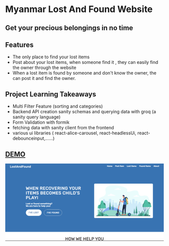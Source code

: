 # Myanmar Lost And Found Website

## Get your precious belongings in no time

## Features

* The only place to find your lost items
* Post about your lost items, when someone find it , they can easily find the owner through the website
* When a lost item is found by someone and don't know the owner, the can post it and find the owner.

## Project Learning Takeaways

* Multi Filter Feature (sorting and categories)
* Backend API creation sanity schemas and querying data with groq (a sanity query language)
* Form Validation with formik
* fetching data with sanity client from the frontend
* various ui libraries ( react-alice-carousel, react-headlessUi, react-debounceinput,......)



## [DEMO]([https://ai-media-nextjs.vercel.app/](https://myanmar-lost-and-found.vercel.app))


<img src="/public/ss.png" alt="Alt text" title=" title">


